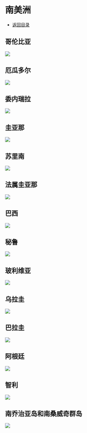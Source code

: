# 南美洲
+ [返回目录](../README.md)
## 哥伦比亚  
![](哥伦比亚.jfif)
## 厄瓜多尔  
![](厄瓜多尔.jfif)
## 委内瑞拉  
![](委内瑞拉.jfif)
## 圭亚那  
![](圭亚那.jfif)
## 苏里南  
![](苏里南.jfif)
## 法属圭亚那  
![](法属圭亚那.jfif)
## 巴西  
![](巴西.jfif)
## 秘鲁  
![](秘鲁.jfif)
## 玻利维亚  
![](玻利维亚.jfif)
## 乌拉圭  
![](乌拉圭.jfif)
## 巴拉圭  
![](巴拉圭.jfif)
## 阿根廷  
![](阿根廷.jfif)
## 智利  
![](智利.jfif)
## 南乔治亚岛和南桑威奇群岛  
![](南乔治亚岛和南桑威奇群岛.jfif)